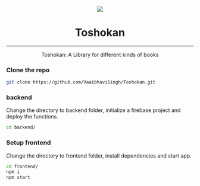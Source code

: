 <p align="center"><img src="https://i.postimg.cc/mDS38NHS/Library.jpg" align="center"></p>
<h1 align="center">Toshokan</h1>

<hr>
<p align="center">Toshokan: A Library for different kinds of books</p>

### Clone the repo 

```sh
git clone https://github.com/VaaibhaviSingh/Toshokan.git
```

### backend

Change the directory to backend folder, initialize a firebase project and deploy the functions.

```sh
cd backend/
```

### Setup frontend

Change the directory to frontend folder, install dependencies and start app.

```sh
cd frontend/
npm i 
npm start
```
